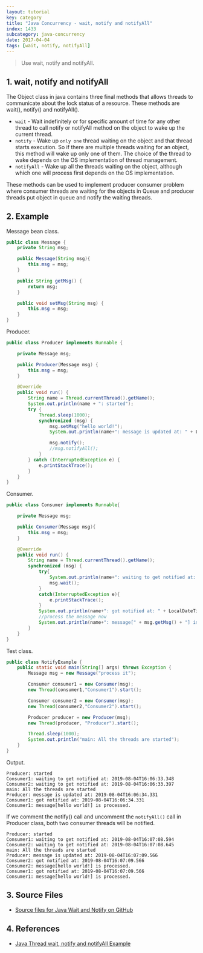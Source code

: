 ```yaml
---
layout: tutorial
key: category
title: "Java Concurrency - wait, notify and notifyAll"
index: 1433
subcategory: java-concurrency
date: 2017-04-04
tags: [wait, notify, notifyAll]
---
```


> Use wait, notify and notifyAll.

## 1. wait, notify and notifyAll
The Object class in java contains three final methods that allows threads to communicate about the lock status of a resource. These methods are wait(), notify() and notifyAll().
* `wait` - Wait indefinitely or for specific amount of time for any other thread to call notify or notifyAll method on the object to wake up the current thread.
* `notify` - Wake up `only one` thread waiting on the object and that thread starts execution. So if there are multiple threads waiting for an object, this method will wake up only one of them. The choice of the thread to wake depends on the OS implementation of thread management.
* `notifyAll` - Wake up all the threads waiting on the object, although which one will process first depends on the OS implementation.

These methods can be used to implement producer consumer problem where consumer threads are waiting for the objects in Queue and producer threads put object in queue and notify the waiting threads.

## 2. Example
Message bean class.
```java
public class Message {
    private String msg;

    public Message(String msg){
        this.msg = msg;
    }

    public String getMsg() {
        return msg;
    }

    public void setMsg(String msg) {
        this.msg = msg;
    }
}
```
Producer.
```java
public class Producer implements Runnable {

    private Message msg;

    public Producer(Message msg) {
        this.msg = msg;
    }

    @Override
    public void run() {
        String name = Thread.currentThread().getName();
        System.out.println(name + ": started");
        try {
            Thread.sleep(1000);
            synchronized (msg) {
                msg.setMsg("hello world!");
                System.out.println(name+": message is updated at: " + LocalDateTime.now().toString());

                msg.notify();
                //msg.notifyAll();
            }
        } catch (InterruptedException e) {
            e.printStackTrace();
        }
    }
}
```
Consumer.
```java
public class Consumer implements Runnable{

    private Message msg;

    public Consumer(Message msg){
        this.msg = msg;
    }

    @Override
    public void run() {
        String name = Thread.currentThread().getName();
        synchronized (msg) {
            try{
                System.out.println(name+": waiting to get notified at: " + LocalDateTime.now().toString());
                msg.wait();
            }
            catch(InterruptedException e){
                e.printStackTrace();
            }
            System.out.println(name+": got notified at: " + LocalDateTime.now().toString());
            //process the message now
            System.out.println(name+": message[" + msg.getMsg() + "] is processed.");
        }
    }
}
```
Test class.
```java
public class NotifyExample {
    public static void main(String[] args) throws Exception {
        Message msg = new Message("process it");

        Consumer consumer1 = new Consumer(msg);
        new Thread(consumer1,"Consumer1").start();

        Consumer consumer2 = new Consumer(msg);
        new Thread(consumer2,"Consumer2").start();

        Producer producer = new Producer(msg);
        new Thread(producer, "Producer").start();

        Thread.sleep(1000);
        System.out.println("main: All the threads are started");
    }
}
```
Output.
```raw
Producer: started
Consumer1: waiting to get notified at: 2019-08-04T16:06:33.348
Consumer2: waiting to get notified at: 2019-08-04T16:06:33.397
main: All the threads are started
Producer: message is updated at: 2019-08-04T16:06:34.331
Consumer1: got notified at: 2019-08-04T16:06:34.331
Consumer1: message[hello world!] is processed.
```
If we comment the notify() call and uncomment the `notifyAll()` call in Producer class, both two consumer threads will be notified.
```raw
Producer: started
Consumer1: waiting to get notified at: 2019-08-04T16:07:08.594
Consumer2: waiting to get notified at: 2019-08-04T16:07:08.645
main: All the threads are started
Producer: message is updated at: 2019-08-04T16:07:09.566
Consumer2: got notified at: 2019-08-04T16:07:09.566
Consumer2: message[hello world!] is processed.
Consumer1: got notified at: 2019-08-04T16:07:09.566
Consumer1: message[hello world!] is processed.
```

## 3. Source Files
* [Source files for Java Wait and Notify on GitHub](https://github.com/jojozhuang/java-programming/tree/master/java-concurrency-notify)

## 4. References
* [Java Thread wait, notify and notifyAll Example](https://www.journaldev.com/1037/java-thread-wait-notify-and-notifyall-example)
